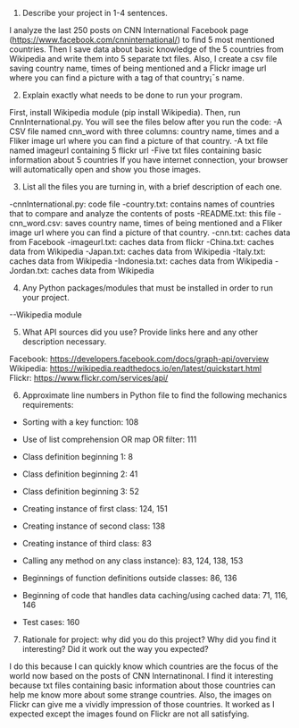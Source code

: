 1. Describe your project in 1-4 sentences. 

I analyze the last 250 posts on CNN International Facebook page (https://www.facebook.com/cnninternational/) to find 5 most mentioned countries. Then I save data about basic knowledge of the 5 countries from Wikipedia and write them into 5 separate txt files. Also, I create a csv file saving country name, times of being mentioned and a Flickr image url where you can find a picture with a tag of that country¡¯s name.

2. Explain exactly what needs to be done to run your program.

First, install Wikipedia module (pip install Wikipedia).
Then, run CnnInternational.py.
You will see the files below after you run the code:
-A CSV file named cnn_word with three columns: country name, times and a Fliker image url where you can find a picture of that country.
-A txt file named imageurl containing 5 flickr url
-Five txt files containing basic information about 5 countries
If you have internet connection, your browser will automatically open and show you those images. 

3. List all the files you are turning in, with a brief description of each one. 

-cnnInternational.py: code file
-country.txt: contains names of countries that to compare and analyze the contents of posts
-README.txt: this file
-cnn_word.csv: saves country name, times of being mentioned and a Fliker image url where you can find a picture of that country.
-cnn.txt: caches data from Facebook
-imageurl.txt: caches data from flickr
-China.txt: caches data from Wikipedia
-Japan.txt: caches data from Wikipedia
-Italy.txt: caches data from Wikipedia
-Indonesia.txt: caches data from Wikipedia
-Jordan.txt: caches data from Wikipedia


4. Any Python packages/modules that must be installed in order to run your project.

--Wikipedia module


5. What API sources did you use? Provide links here and any other description necessary.

Facebook: https://developers.facebook.com/docs/graph-api/overview	
Wikipedia: https://wikipedia.readthedocs.io/en/latest/quickstart.html	
Flickr: https://www.flickr.com/services/api/

6. Approximate line numbers in Python file to find the following mechanics requirements:

- Sorting with a key function: 108
- Use of list comprehension OR map OR filter: 111

- Class definition beginning 1: 8
- Class definition beginning 2: 41
- Class definition beginning 3: 52

- Creating instance of first class: 124, 151
- Creating instance of second class: 138
- Creating instance of third class: 83

- Calling any method on any class instance): 83, 124, 138, 153
- Beginnings of function definitions outside classes: 86, 136
- Beginning of code that handles data caching/using cached data: 71, 116, 146
- Test cases: 160

7. Rationale for project: why did you do this project? Why did you find it interesting? Did it work out the way you expected?

I do this because I can quickly know which countries are the focus of the world now based on the posts of CNN Internatinonal.
I find it interesting because txt files containing basic information about those countries can help me know more about some strange countries. Also, the images on Flickr can give me a vividly impression of those countries.
It worked as I expected except the images found on Flickr are not all satisfying. 

